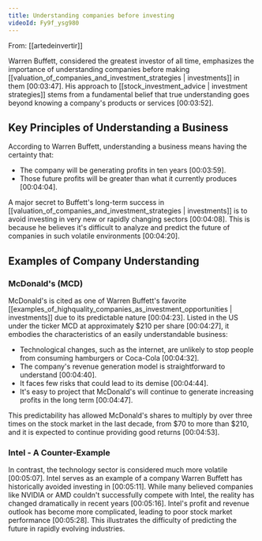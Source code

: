 ```yaml
---
title: Understanding companies before investing
videoId: Fy9f_ysg980
---
```


From: [[artedeinvertir]] <br/> 

Warren Buffett, considered the greatest investor of all time, emphasizes the importance of understanding companies before making [[valuation_of_companies_and_investment_strategies | investments]] in them <a class="yt-timestamp" data-t="00:03:47">[00:03:47]</a>. His approach to [[stock_investment_advice | investment strategies]] stems from a fundamental belief that true understanding goes beyond knowing a company's products or services <a class="yt-timestamp" data-t="00:03:52">[00:03:52]</a>.

## Key Principles of Understanding a Business

According to Warren Buffett, understanding a business means having the certainty that:
*   The company will be generating profits in ten years <a class="yt-timestamp" data-t="00:03:59">[00:03:59]</a>.
*   Those future profits will be greater than what it currently produces <a class="yt-timestamp" data-t="00:04:04">[00:04:04]</a>.

A major secret to Buffett's long-term success in [[valuation_of_companies_and_investment_strategies | investments]] is to avoid investing in very new or rapidly changing sectors <a class="yt-timestamp" data-t="00:04:08">[00:04:08]</a>. This is because he believes it's difficult to analyze and predict the future of companies in such volatile environments <a class="yt-timestamp" data-t="00:04:20">[00:04:20]</a>.

## Examples of Company Understanding

### McDonald's (MCD)

McDonald's is cited as one of Warren Buffett's favorite [[examples_of_highquality_companies_as_investment_opportunities | investments]] due to its predictable nature <a class="yt-timestamp" data-t="00:04:23">[00:04:23]</a>. Listed in the US under the ticker MCD at approximately $210 per share <a class="yt-timestamp" data-t="00:04:27">[00:04:27]</a>, it embodies the characteristics of an easily understandable business:
*   Technological changes, such as the internet, are unlikely to stop people from consuming hamburgers or Coca-Cola <a class="yt-timestamp" data-t="00:04:32">[00:04:32]</a>.
*   The company's revenue generation model is straightforward to understand <a class="yt-timestamp" data-t="00:04:40">[00:04:40]</a>.
*   It faces few risks that could lead to its demise <a class="yt-timestamp" data-t="00:04:44">[00:04:44]</a>.
*   It's easy to project that McDonald's will continue to generate increasing profits in the long term <a class="yt-timestamp" data-t="00:04:47">[00:04:47]</a>.

This predictability has allowed McDonald's shares to multiply by over three times on the stock market in the last decade, from $70 to more than $210, and it is expected to continue providing good returns <a class="yt-timestamp" data-t="00:04:53">[00:04:53]</a>.

### Intel - A Counter-Example

In contrast, the technology sector is considered much more volatile <a class="yt-timestamp" data-t="00:05:07">[00:05:07]</a>. Intel serves as an example of a company Warren Buffett has historically avoided investing in <a class="yt-timestamp" data-t="00:05:11">[00:05:11]</a>. While many believed companies like NVIDIA or AMD couldn't successfully compete with Intel, the reality has changed dramatically in recent years <a class="yt-timestamp" data-t="00:05:16">[00:05:16]</a>. Intel's profit and revenue outlook has become more complicated, leading to poor stock market performance <a class="yt-timestamp" data-t="00:05:28">[00:05:28]</a>. This illustrates the difficulty of predicting the future in rapidly evolving industries.